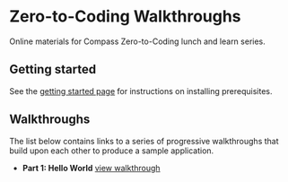 # Zero-to-Coding Walkthroughs
Online materials for Compass Zero-to-Coding lunch and learn series.

## Getting started
See the [getting started page](../README.md) for instructions on installing prerequisites.

## Walkthroughs
The list below contains links to a series of progressive walkthroughs that build upon each other to produce a sample application.

* **Part 1: Hello World** [view walkthrough](./part1.md)
